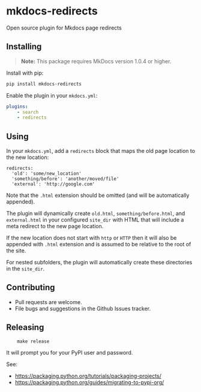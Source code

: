 # mkdocs-redirects
Open source plugin for Mkdocs page redirects

## Installing

> **Note:** This package requires MkDocs version 1.0.4 or higher. 

Install with pip:

```bash
pip install mkdocs-redirects
```

Enable the plugin in your `mkdocs.yml`:

```yaml
plugins:
    - search
    - redirects
```

## Using

In your `mkdocs.yml`, add a `redirects` block that maps the old page location to the new location:

```
redirects:
  'old': 'some/new_location'
  'something/before': 'another/moved/file'
  'external': 'http://google.com'
```

Note that the `.html` extension should be omitted (and will be automatically appended).

The plugin will dynamically create `old.html`, `something/before.html`, and `external.html` in your configured `site_dir` with
HTML that will include a meta redirect to the new page location.

If the new location does not start with `http` or `HTTP` then it will also be appended with `.html` extension and is assumed to be relative to the root of the site.

For nested subfolders, the plugin will automatically create these directories in the `site_dir`.

## Contributing

- Pull requests are welcome.
- File bugs and suggestions in the Github Issues tracker.

## Releasing

```
    make release
```

It will prompt you for your PyPI user and password.

See:
- https://packaging.python.org/tutorials/packaging-projects/
- https://packaging.python.org/guides/migrating-to-pypi-org/
